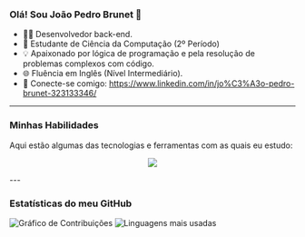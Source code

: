 ### Olá! Sou João Pedro Brunet 👋

- 👨‍💻 Desenvolvedor back-end.
- 🚀  Estudante de Ciência da Computação (2º Período)
- 💡 Apaixonado por lógica de programação e pela resolução de problemas complexos com código.
- 🌐 Fluência em Inglês (Nível Intermediário).
- 🔗 Conecte-se comigo: https://www.linkedin.com/in/jo%C3%A3o-pedro-brunet-323133346/

---

### Minhas Habilidades

Aqui estão algumas das tecnologias e ferramentas com as quais eu estudo:

<p align="center">
  <a href="https://skillicons.dev">
    <img src="https://skillicons.dev/icons?i=git,java,linux,py,spring,flask" />
  </a>
</p>
---

### Estatísticas do meu GitHub

![Gráfico de Contribuições](https://github-readme-activity-graph.vercel.app/graph?username=pedrobrunet&theme=react-dark)
![Linguagens mais usadas](https://github-readme-stats.vercel.app/api/top-langs/?username=pedrobrunet&layout=compact&theme=dark)
